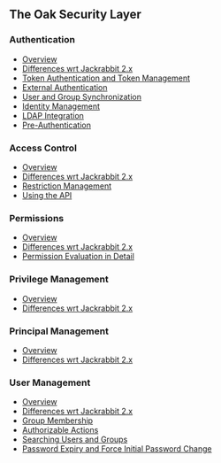 <!--
   Licensed to the Apache Software Foundation (ASF) under one or more
   contributor license agreements.  See the NOTICE file distributed with
   this work for additional information regarding copyright ownership.
   The ASF licenses this file to You under the Apache License, Version 2.0
   (the "License"); you may not use this file except in compliance with
   the License.  You may obtain a copy of the License at

       http://www.apache.org/licenses/LICENSE-2.0

   Unless required by applicable law or agreed to in writing, software
   distributed under the License is distributed on an "AS IS" BASIS,
   WITHOUT WARRANTIES OR CONDITIONS OF ANY KIND, either express or implied.
   See the License for the specific language governing permissions and
   limitations under the License.
  -->

The Oak Security Layer
--------------------------------------------------------------------------------

### Authentication

 * [Overview](authentication.html)
 * [Differences wrt Jackrabbit 2.x](authentication/differences.html)
 * [Token Authentication and Token Management](authentication/tokenmanagement.html)
 * [External Authentication](authentication/externalloginmodule.html)
 * [User and Group Synchronization](authentication/usersync.html)
 * [Identity Management](authentication/identitymanagement.html)
 * [LDAP Integration](authentication/ldap.html)
 * [Pre-Authentication](authentication/preauthentication.html)

### Access Control

 * [Overview](accesscontrol.html)
 * [Differences wrt Jackrabbit 2.x](accesscontrol/differences.html)
 * [Restriction Management](accesscontrol/restriction.html)
 * [Using the API](accesscontrol/editing.html)

### Permissions

 * [Overview](permission.html)
 * [Differences wrt Jackrabbit 2.x](permission/differences.html)
 * [Permission Evaluation in Detail](permission/evaluation.html)

### Privilege Management

 * [Overview](privilege.html)
 * [Differences wrt Jackrabbit 2.x](privilege/differences.html)

### Principal Management

 * [Overview](principal.html)
 * [Differences wrt Jackrabbit 2.x](principal/differences.html)

### User Management

 * [Overview](user.html)
 * [Differences wrt Jackrabbit 2.x](user/differences.html)
 * [Group Membership](user/membership.html)
 * [Authorizable Actions](user/authorizableaction.html)
 * [Searching Users and Groups](user/query.html)
 * [Password Expiry and Force Initial Password Change](user/expiry.html)

